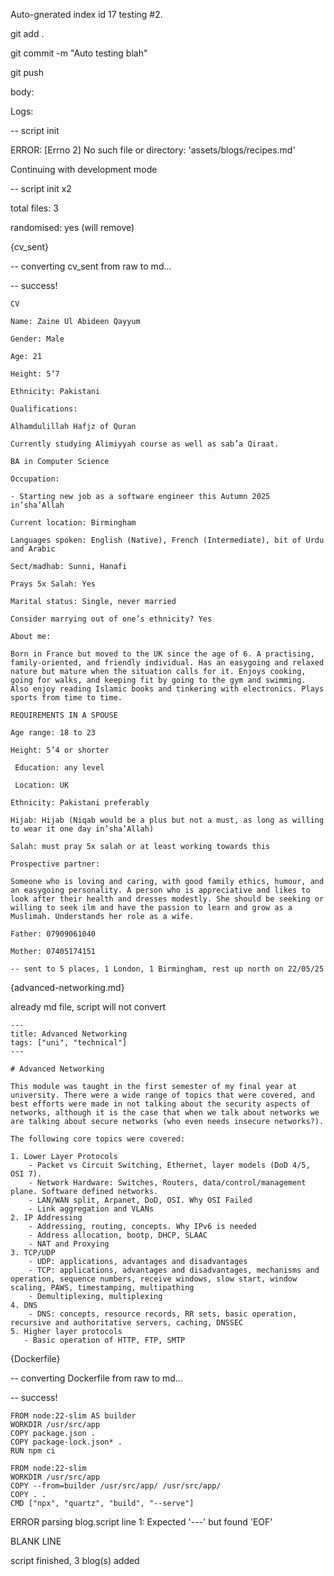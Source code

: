 Auto-gnerated index id 17 testing #2. 

git add .

git commit -m "Auto testing blah"

git push

body:

Logs:

-- script init

ERROR: [Errno 2] No such file or directory: 'assets/blogs/recipes.md'

Continuing with development mode

-- script init x2

total files: 3

randomised: yes (will remove)

{cv_sent}

-- converting cv_sent from raw to md...

-- success!

```
CV

Name: Zaine Ul Abideen Qayyum

Gender: Male

Age: 21

Height: 5’7

Ethnicity: Pakistani

Qualifications:

Alhamdulillah Hafjz of Quran

Currently studying Alimiyyah course as well as sab’a Qiraat.

BA in Computer Science

Occupation:

- Starting new job as a software engineer this Autumn 2025 in’sha’Allah

Current location: Birmingham

Languages spoken: English (Native), French (Intermediate), bit of Urdu and Arabic

Sect/madhab: Sunni, Hanafi

Prays 5x Salah: Yes

Marital status: Single, never married

Consider marrying out of one’s ethnicity? Yes

About me:

Born in France but moved to the UK since the age of 6. A practising, family-oriented, and friendly individual. Has an easygoing and relaxed nature but mature when the situation calls for it. Enjoys cooking, going for walks, and keeping fit by going to the gym and swimming. Also enjoy reading Islamic books and tinkering with electronics. Plays sports from time to time.

REQUIREMENTS IN A SPOUSE

Age range: 18 to 23

Height: 5’4 or shorter

 Education: any level

 Location: UK 

Ethnicity: Pakistani preferably 

Hijab: Hijab (Niqab would be a plus but not a must, as long as willing to wear it one day in’sha’Allah)

Salah: must pray 5x salah or at least working towards this 

Prospective partner:

Someone who is loving and caring, with good family ethics, humour, and an easygoing personality. A person who is appreciative and likes to look after their health and dresses modestly. She should be seeking or willing to seek ilm and have the passion to learn and grow as a Muslimah. Understands her role as a wife.

Father: 07909061040

Mother: 07405174151

-- sent to 5 places, 1 London, 1 Birmingham, rest up north on 22/05/25
```

{advanced-networking.md}

already md file, script will not convert

```
---
title: Advanced Networking
tags: ["uni", "technical"]
---

# Advanced Networking

This module was taught in the first semester of my final year at university. There were a wide range of topics that were covered, and best efforts were made in not talking about the security aspects of networks, although it is the case that when we talk about networks we are talking about secure networks (who even needs insecure networks?).

The following core topics were covered:

1. Lower Layer Protocols
    - Packet vs Circuit Switching, Ethernet, layer models (DoD 4/5, OSI 7).
    - Network Hardware: Switches, Routers, data/control/management plane. Software defined networks.
    - LAN/WAN split, Arpanet, DoD, OSI. Why OSI Failed
    - Link aggregation and VLANs
2. IP Addressing
    - Addressing, routing, concepts. Why IPv6 is needed
    - Address allocation, bootp, DHCP, SLAAC
    - NAT and Proxying
3. TCP/UDP
    - UDP: applications, advantages and disadvantages
    - TCP: applications, advantages and disadvantages, mechanisms and operation, sequence numbers, receive windows, slow start, window scaling, PAWS, timestamping, multipathing
    - Demultiplexing, multiplexing
4. DNS
    - DNS: concepts, resource records, RR sets, basic operation, recursive and authoritative servers, caching, DNSSEC 
5. Higher layer protocols
   - Basic operation of HTTP, FTP, SMTP

```

{Dockerfile}

-- converting Dockerfile from raw to md...

-- success!

```
FROM node:22-slim AS builder
WORKDIR /usr/src/app
COPY package.json .
COPY package-lock.json* .
RUN npm ci

FROM node:22-slim
WORKDIR /usr/src/app
COPY --from=builder /usr/src/app/ /usr/src/app/
COPY . .
CMD ["npx", "quartz", "build", "--serve"]
```

ERROR parsing blog.script line 1: Expected '---' but found 'EOF'

BLANK LINE

script finished, 3 blog(s) added

